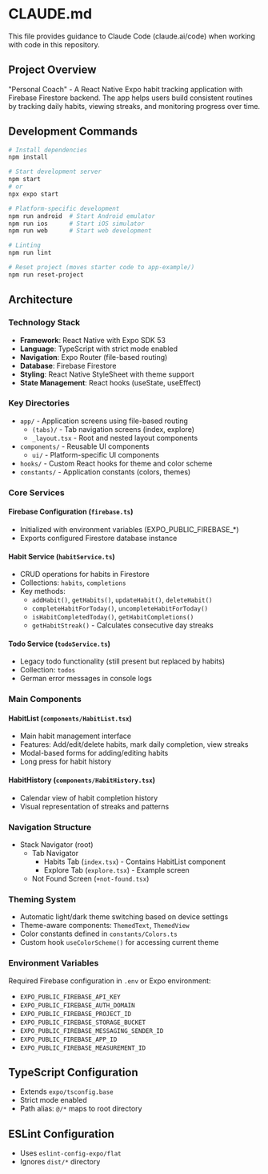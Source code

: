# CLAUDE.md

This file provides guidance to Claude Code (claude.ai/code) when working with code in this repository.

## Project Overview

"Personal Coach" - A React Native Expo habit tracking application with Firebase Firestore backend. The app helps users build consistent routines by tracking daily habits, viewing streaks, and monitoring progress over time.

## Development Commands

```bash
# Install dependencies
npm install

# Start development server
npm start
# or
npx expo start

# Platform-specific development
npm run android  # Start Android emulator
npm run ios      # Start iOS simulator  
npm run web      # Start web development

# Linting
npm run lint

# Reset project (moves starter code to app-example/)
npm run reset-project
```

## Architecture

### Technology Stack
- **Framework**: React Native with Expo SDK 53
- **Language**: TypeScript with strict mode enabled
- **Navigation**: Expo Router (file-based routing)
- **Database**: Firebase Firestore
- **Styling**: React Native StyleSheet with theme support
- **State Management**: React hooks (useState, useEffect)

### Key Directories
- `app/` - Application screens using file-based routing
  - `(tabs)/` - Tab navigation screens (index, explore)
  - `_layout.tsx` - Root and nested layout components
- `components/` - Reusable UI components
  - `ui/` - Platform-specific UI components
- `hooks/` - Custom React hooks for theme and color scheme
- `constants/` - Application constants (colors, themes)

### Core Services

#### Firebase Configuration (`firebase.ts`)
- Initialized with environment variables (EXPO_PUBLIC_FIREBASE_*)
- Exports configured Firestore database instance

#### Habit Service (`habitService.ts`)
- CRUD operations for habits in Firestore
- Collections: `habits`, `completions`
- Key methods:
  - `addHabit()`, `getHabits()`, `updateHabit()`, `deleteHabit()`
  - `completeHabitForToday()`, `uncompleteHabitForToday()`
  - `isHabitCompletedToday()`, `getHabitCompletions()`
  - `getHabitStreak()` - Calculates consecutive day streaks

#### Todo Service (`todoService.ts`) 
- Legacy todo functionality (still present but replaced by habits)
- Collection: `todos`
- German error messages in console logs

### Main Components

#### HabitList (`components/HabitList.tsx`)
- Main habit management interface
- Features: Add/edit/delete habits, mark daily completion, view streaks
- Modal-based forms for adding/editing habits
- Long press for habit history

#### HabitHistory (`components/HabitHistory.tsx`)
- Calendar view of habit completion history
- Visual representation of streaks and patterns

### Navigation Structure
- Stack Navigator (root)
  - Tab Navigator
    - Habits Tab (`index.tsx`) - Contains HabitList component
    - Explore Tab (`explore.tsx`) - Example screen
  - Not Found Screen (`+not-found.tsx`)

### Theming System
- Automatic light/dark theme switching based on device settings
- Theme-aware components: `ThemedText`, `ThemedView`
- Color constants defined in `constants/Colors.ts`
- Custom hook `useColorScheme()` for accessing current theme

### Environment Variables
Required Firebase configuration in `.env` or Expo environment:
- `EXPO_PUBLIC_FIREBASE_API_KEY`
- `EXPO_PUBLIC_FIREBASE_AUTH_DOMAIN`
- `EXPO_PUBLIC_FIREBASE_PROJECT_ID`
- `EXPO_PUBLIC_FIREBASE_STORAGE_BUCKET`
- `EXPO_PUBLIC_FIREBASE_MESSAGING_SENDER_ID`
- `EXPO_PUBLIC_FIREBASE_APP_ID`
- `EXPO_PUBLIC_FIREBASE_MEASUREMENT_ID`

## TypeScript Configuration
- Extends `expo/tsconfig.base`
- Strict mode enabled
- Path alias: `@/*` maps to root directory

## ESLint Configuration
- Uses `eslint-config-expo/flat`
- Ignores `dist/*` directory